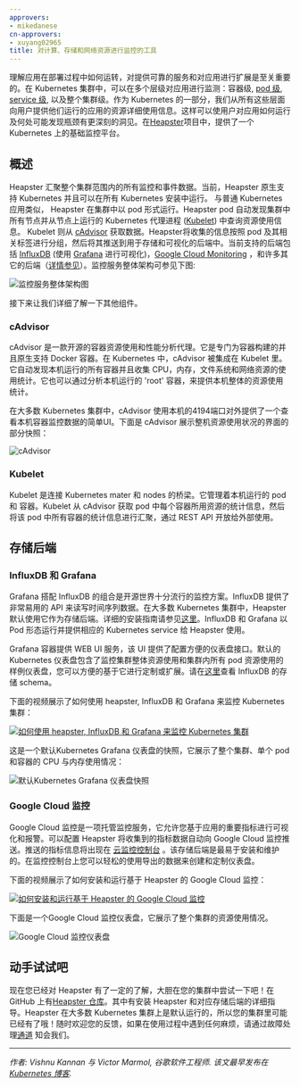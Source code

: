 ```yaml
---
approvers:
- mikedanese
cn-approvers:
- xuyang02965
title: 对计算、存储和网络资源进行监控的工具
---
```




理解应用在部署过程中如何运转，对提供可靠的服务和对应用进行扩展是至关重要的。在 Kubernetes 集群中，可以在多个层级对应用进行监测：容器级, [pod 级](/docs/user-guide/pods), [service 级](/docs/user-guide/services), 以及整个集群级。作为 Kubernetes 的一部分，我们从所有这些层面向用户提供他们运行的应用的资源详细使用信息。这样可以使用户对应用如何运行及何处可能发现瓶颈有更深刻的洞见。在[Heapster](https://github.com/kubernetes/heapster)项目中，提供了一个 Kubernetes 上的基础监控平台。



## 概述

Heapster 汇聚整个集群范围内的所有监控和事件数据。当前，Heapster 原生支持 Kubernetes 并且可以在所有 Kubernetes 安装中运行。 与普通 Kubernetes 应用类似， Heapster 在集群中以 pod 形式运行。Heapster pod 自动发现集群中所有节点并从节点上运行的 Kubernetes 代理进程 ([Kubelet](/docs/admin/kubelet/)) 中查询资源使用信息。 Kubelet 则从 [cAdvisor](https://github.com/google/cadvisor) 获取数据。Heapster将收集的信息按照 pod 及其相关标签进行分组，然后将其推送到用于存储和可视化的后端中。当前支持的后端包括 [InfluxDB](http://influxdb.com/) (使用 [Grafana](http://grafana.org/) 进行可视化)，[Google Cloud Monitoring](https://cloud.google.com/monitoring/) ，和许多其它的后端（[详情参见](https://git.k8s.io/heapster/docs/sink-configuration.md)）。监控服务整体架构可参见下图:

![监控服务整体架构图](/images/docs/monitoring-architecture.png)

接下来让我们详细了解一下其他组件。



### cAdvisor

cAdvisor 是一款开源的容器资源使用和性能分析代理。它是专门为容器构建的并且原生支持 Docker 容器。在 Kubernetes 中，cAdvisor 被集成在 Kubelet 里。它自动发现本机运行的所有容器并且收集 CPU，内存，文件系统和网络资源的使用统计。它也可以通过分析本机运行的 'root' 容器，来提供本机整体的资源使用统计。

在大多数 Kubernetes 集群中，cAdvisor 使用本机的4194端口对外提供了一个查看本机容器监控数据的简单UI。下面是 cAdvisor 展示整机资源使用状况的界面的部分快照：

![cAdvisor](/images/docs/cadvisor.png)



### Kubelet

Kubelet 是连接 Kubernetes mater 和 nodes 的桥梁。它管理着本机运行的 pod 和 容器。Kubelet 从 cAdvisor 获取 pod 中每个容器所用资源的统计信息，然后将该 pod 中所有容器的统计信息进行汇聚，通过 REST API 开放给外部使用。



## 存储后端



### InfluxDB 和 Grafana



Grafana 搭配 InfluxDB 的组合是开源世界十分流行的监控方案。InfluxDB 提供了非常易用的 API 来读写时间序列数据。在大多数 Kubernetes 集群中，Heapster 默认使用它作为存储后端。详细的安装指南请参见[这里](https://github.com/GoogleCloudPlatform/heapster/blob/master/docs/influxdb.md)。InfluxDB 和 Grafana 以 Pod 形态运行并提供相应的 Kubernetes service 给 Heapster 使用。



Grafana 容器提供 WEB UI 服务，该 UI 提供了配置方便的仪表盘接口。默认的 Kubernetes 仪表盘包含了监控集群整体资源使用和集群内所有 pod 资源使用的样例仪表盘，您可以方便的基于它进行定制或扩展。请在[这里](https://github.com/GoogleCloudPlatform/heapster/blob/master/docs/storage-schema.md#metrics)查看 InfluxDB 的存储 schema。



下面的视频展示了如何使用 heapster, InfluxDB 和 Grafana 来监控 Kubernetes 集群：

[![如何使用 heapster, InfluxDB 和 Grafana 来监控 Kubernetes 集群](http://img.youtube.com/vi/SZgqjMrxo3g/0.jpg)](http://www.youtube.com/watch?v=SZgqjMrxo3g)



这是一个默认Kubernetes Grafana 仪表盘的快照，它展示了整个集群、单个 pod 和容器的 CPU 与内存使用情况：

![默认Kubernetes Grafana 仪表盘快照](/images/docs/influx.png)



### Google Cloud 监控



Google Cloud 监控是一项托管监控服务，它允许您基于应用的重要指标进行可视化和报警。可以配置 Heapster 将收集到的指标数据自动向 Google Cloud 监控推送。推送的指标信息将出现在 [云监控控制台](https://app.google.stackdriver.com/) 。该存储后端是最易于安装和维护的。在监控控制台上您可以轻松的使用导出的数据来创建和定制仪表盘。



下面的视频展示了如何安装和运行基于 Heapster 的 Google Cloud 监控：

[![如何安装和运行基于 Heapster 的 Google Cloud 监控](http://img.youtube.com/vi/xSMNR2fcoLs/0.jpg)](http://www.youtube.com/watch?v=xSMNR2fcoLs)



下面是一个Google Cloud 监控仪表盘，它展示了整个集群的资源使用情况。

![Google Cloud 监控仪表盘](/images/docs/gcm.png)



## 动手试试吧



现在您已经对 Heapster 有了一定的了解，大胆在您的集群中尝试一下吧！在 GitHub 上有[Heapster 仓库](https://github.com/kubernetes/heapster)。其中有安装 Heapster 和对应存储后端的详细指导。Heapster 在大多数 Kubernetes 集群上是默认运行的，所以您的集群里可能已经有了哦！随时欢迎您的反馈，如果在使用过程中遇到任何麻烦，请通过故障处理[通道](/docs/troubleshooting/) 知会我们。



***
*作者: Vishnu Kannan 与 Victor Marmol, 谷歌软件工程师.*
*该文最早发布在 [Kubernetes 博客](http://blog.kubernetes.io/2015/05/resource-usage-monitoring-kubernetes.html).*
